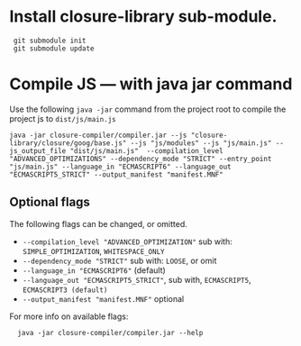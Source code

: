 # Install closure-library sub-module.
```
 git submodule init
 git submodule update
```

# Compile JS — with java jar command
Use the following `java -jar` command from the project root to compile the project js to `dist/js/main.js`
```
java -jar closure-compiler/compiler.jar --js "closure-library/closure/goog/base.js" --js "js/modules" --js "js/main.js" --js_output_file "dist/js/main.js"  --compilation_level "ADVANCED_OPTIMIZATIONS" --dependency_mode "STRICT" --entry_point "js/main.js" --language_in "ECMASCRIPT6" --language_out "ECMASCRIPT5_STRICT" --output_manifest "manifest.MNF"
```

## Optional flags
The following flags can be changed, or omitted.
- `--compilation_level "ADVANCED_OPTIMIZATION"` sub with: `SIMPLE_OPTIMIZATION`, `WHITESPACE_ONLY`
- `--dependency_mode "STRICT"` sub with: `LOOSE`, or omit
- `--language_in "ECMASCRIPT6"` (default)
- `--language_out "ECMASCRIPT5_STRICT"`, sub with, `ECMASCRIPT5`, `ECMASCRIPT3 (default)`
- `--output_manifest "manifest.MNF"` optional

For more info on available flags:
```
  java -jar closure-compiler/compiler.jar --help
```